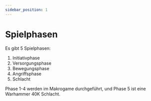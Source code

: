 ```yaml
---
sidebar_position: 1
---
```


# Spielphasen

Es gibt 5 Spielphasen:
1. Initiativphase
2. Versorgungsphase
3. Bewegungsphase
4. Angriffsphase
5. Schlacht

Phase 1-4 werden im Makrogame durchgeführt, und Phase 5 ist eine Warhammer 40K Schlacht.